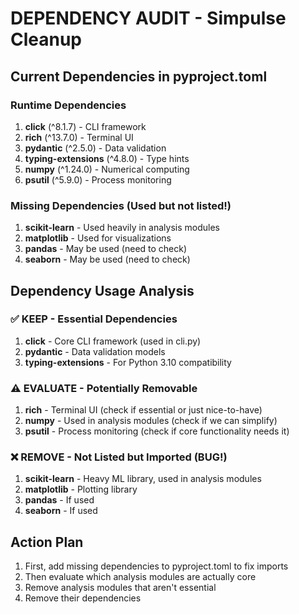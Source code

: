 # DEPENDENCY AUDIT - Simpulse Cleanup

## Current Dependencies in pyproject.toml

### Runtime Dependencies
1. **click** (^8.1.7) - CLI framework
2. **rich** (^13.7.0) - Terminal UI
3. **pydantic** (^2.5.0) - Data validation  
4. **typing-extensions** (^4.8.0) - Type hints
5. **numpy** (^1.24.0) - Numerical computing
6. **psutil** (^5.9.0) - Process monitoring

### Missing Dependencies (Used but not listed!)
1. **scikit-learn** - Used heavily in analysis modules
2. **matplotlib** - Used for visualizations
3. **pandas** - May be used (need to check)
4. **seaborn** - May be used (need to check)

## Dependency Usage Analysis

### ✅ KEEP - Essential Dependencies
1. **click** - Core CLI framework (used in cli.py)
2. **pydantic** - Data validation models
3. **typing-extensions** - For Python 3.10 compatibility

### ⚠️ EVALUATE - Potentially Removable
1. **rich** - Terminal UI (check if essential or just nice-to-have)
2. **numpy** - Used in analysis modules (check if we can simplify)
3. **psutil** - Process monitoring (check if core functionality needs it)

### ❌ REMOVE - Not Listed but Imported (BUG!)
1. **scikit-learn** - Heavy ML library, used in analysis modules
2. **matplotlib** - Plotting library
3. **pandas** - If used
4. **seaborn** - If used

## Action Plan
1. First, add missing dependencies to pyproject.toml to fix imports
2. Then evaluate which analysis modules are actually core
3. Remove analysis modules that aren't essential
4. Remove their dependencies